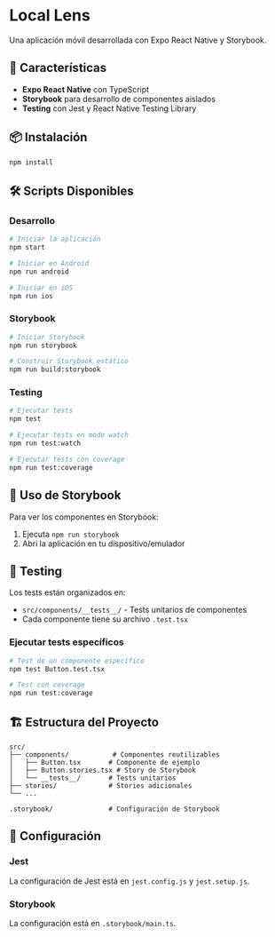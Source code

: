 # Local Lens

Una aplicación móvil desarrollada con Expo React Native y Storybook.

## 🚀 Características

- **Expo React Native** con TypeScript
- **Storybook** para desarrollo de componentes aislados
- **Testing** con Jest y React Native Testing Library

## 📦 Instalación

```bash
npm install
```

## 🛠️ Scripts Disponibles

### Desarrollo
```bash
# Iniciar la aplicación
npm start

# Iniciar en Android
npm run android

# Iniciar en iOS
npm run ios

```

### Storybook
```bash
# Iniciar Storybook
npm run storybook

# Construir Storybook estático
npm run build:storybook
```

### Testing
```bash
# Ejecutar tests
npm test

# Ejecutar tests en modo watch
npm run test:watch

# Ejecutar tests con coverage
npm run test:coverage
```

## 📱 Uso de Storybook

Para ver los componentes en Storybook:

1. Ejecuta `npm run storybook`
2. Abri la aplicación en tu dispositivo/emulador

## 🧪 Testing

Los tests están organizados en:
- `src/components/__tests__/` - Tests unitarios de componentes
- Cada componente tiene su archivo `.test.tsx`

### Ejecutar tests específicos
```bash
# Test de un componente específico
npm test Button.test.tsx

# Test con coverage
npm run test:coverage
```

## 🏗️ Estructura del Proyecto

```
src/
├── components/           # Componentes reutilizables
│   ├── Button.tsx       # Componente de ejemplo
│   ├── Button.stories.tsx # Story de Storybook
│   └── __tests__/       # Tests unitarios
├── stories/             # Stories adicionales
└── ...

.storybook/              # Configuración de Storybook
```

## 🔧 Configuración

### Jest
La configuración de Jest está en `jest.config.js` y `jest.setup.js`.

### Storybook
La configuración está en `.storybook/main.ts`.
